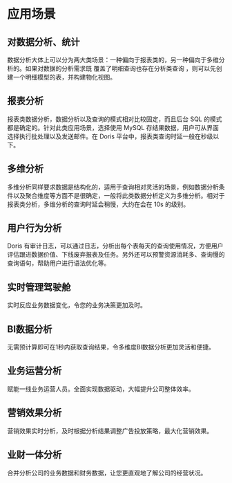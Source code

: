 # 应用场景

## 对数据分析、统计

数据分析大体上可以分为两大类场景：一种偏向于报表类的，另一种偏向于多维分析的。如果对数据的分析需求既 覆盖了明细查询也存在分析类查询 ，则可以先创建一个明细模型的表，并构建物化视图。

## 报表分析

报表类数据分析，数据分析以及查询的模式相对比较固定，而且后台 SQL 的模式都是确定的。针对此类应用场景，选择使用 MySQL 存结果数据，用户可从界面选择执行批处理以及发送邮件。在 Doris 平台中，报表类查询时延一般在秒级以下。

## 多维分析

多维分析同样要求数据是结构化的，适用于查询相对灵活的场景，例如数据分析条件以及聚合维度等方面不是很确定，一般将此类数据分析定义为多维分析。相对于报表类分析，多维分析的查询时延会稍慢，大约在会在 10s 的级别。

## 用户行为分析

Doris 有审计日志，可以通过日志，分析出每个表每天的查询使用情况，方便用户评估跟进数据价值、下线废弃报表及任务。另外还可以预警资源消耗多、查询慢的查询语句，帮助用户进行语法优化等。

## 实时管理驾驶舱

实时反应业务数据变化，令您的业务决策更加及时。

## BI数据分析

无需预计算即可在1秒内获取查询结果，令多维度BI数据分析更加灵活和便捷。

## 业务运营分析

赋能一线业务运营人员。全面实现数据驱动，大幅提升公司整体效率。

## 营销效果分析

营销效果实时分析，及时根据分析结果调整广告投放策略，最大化营销效果。

## 业财一体分析

合并分析公司的业务数据和财务数据，让您更直观地了解公司的经营状况。

